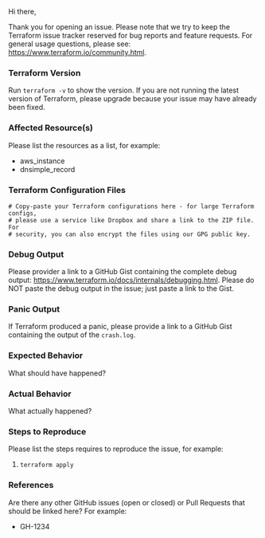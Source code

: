 Hi there,

Thank you for opening an issue. Please note that we try to keep the Terraform
issue tracker reserved for bug reports and feature requests. For general usage
questions, please see: https://www.terraform.io/community.html.

### Terraform Version
Run `terraform -v` to show the version. If you are not running the latest
version of Terraform, please upgrade because your issue may have already been
fixed.

### Affected Resource(s)
Please list the resources as a list, for example:
- aws_instance
- dnsimple_record

### Terraform Configuration Files
```hcl
# Copy-paste your Terraform configurations here - for large Terraform configs,
# please use a service like Dropbox and share a link to the ZIP file. For
# security, you can also encrypt the files using our GPG public key.
```

### Debug Output
Please provider a link to a GitHub Gist containing the complete debug output:
https://www.terraform.io/docs/internals/debugging.html. Please do NOT paste the
debug output in the issue; just paste a link to the Gist.

### Panic Output
If Terraform produced a panic, please provide a link to a GitHub Gist containing
the output of the `crash.log`.

### Expected Behavior
What should have happened?

### Actual Behavior
What actually happened?

### Steps to Reproduce
Please list the steps requires to reproduce the issue, for example:
1. `terraform apply`

### References
Are there any other GitHub issues (open or closed) or Pull Requests that should
be linked here? For example:
- GH-1234
